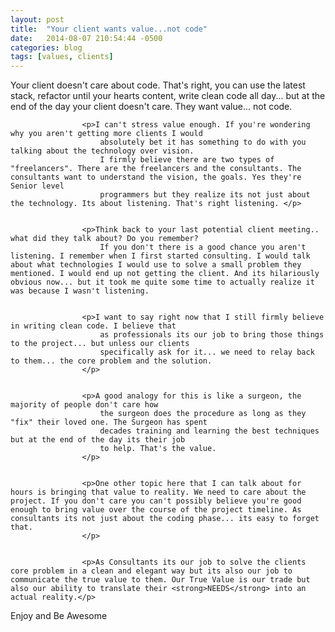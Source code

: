 ```yaml
---
layout: post
title:  "Your client wants value...not code"
date:   2014-08-07 210:54:44 -0500
categories: blog
tags: [values, clients]
---
```


<p>Your client doesn't care about code. That's right, you can use the latest stack,
                        refactor until your hearts content, write clean code all day... but at the end of the
                        day your client doesn't care. They want value... not code.</p>

                    <p>I can't stress value enough. If you're wondering why you aren't getting more clients I would
                        absolutely bet it has something to do with you talking about the technology over vision.
                        I firmly believe there are two types of "freelancers". There are the freelancers and the consultants. The consultants want to understand the vision, the goals. Yes they're Senior level
                        programmers but they realize its not just about the technology. Its about listening. That's right listening. </p>


                    <p>Think back to your last potential client meeting.. what did they talk about? Do you remember?
                        If you don't there is a good chance you aren't listening. I remember when I first started consulting. I would talk about what technologies I would use to solve a small problem they mentioned. I would end up not getting the client. And its hilariously obvious now... but it took me quite some time to actually realize it was because I wasn't listening.


                    <p>I want to say right now that I still firmly believe in writing clean code. I believe that
                        as professionals its our job to bring those things to the project... but unless our clients
                        specifically ask for it... we need to relay back to them... the core problem and the solution.
                    </p>


                    <p>A good analogy for this is like a surgeon, the majority of people don't care how
                        the surgeon does the procedure as long as they "fix" their loved one. The Surgeon has spent
                        decades training and learning the best techniques but at the end of the day its their job
                        to help. That's the value.
                    </p>


                    <p>One other topic here that I can talk about for hours is bringing that value to reality. We need to care about the project. If you don't care you can't possibly believe you're good enough to bring value over the course of the project timeline. As consultants its not just about the coding phase... its easy to forget that.
                    </p>


                    <p>As Consultants its our job to solve the clients core problem in a clean and elegant way but its also our job to communicate the true value to them. Our True Value is our trade but also our ability to translate their <strong>NEEDS</strong> into an actual reality.</p>


<p>Enjoy and Be Awesome</p>